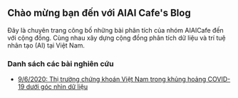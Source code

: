 ## Chào mừng bạn đến với AIAI Cafe's Blog

Đây là chuyên trang công bố những bài phân tích của nhóm AIAICafe đến với cộng đồng. Cùng nhau xây dựng cộng đồng phân tích dữ liệu và trí tuệ nhân tạo (AI) tại Việt Nam.

### Danh sách các bài nghiên cứu

* [9/6/2020: Thị trường chứng khoán Việt Nam trong khủng hoảng COVID-19 dưới góc nhìn dữ liệu](./thi-truong-ck-vietnam-trong-khung-hoang-covid-19-duoi-goc-nhin-du-lieu.html)
